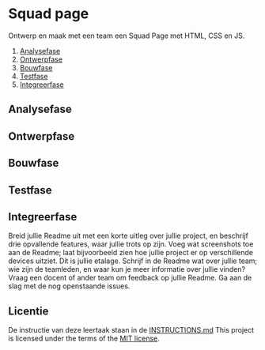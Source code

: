 
# Squad page

Ontwerp en maak met een team een Squad Page met HTML, CSS en JS.

1. [Analysefase](https://github.com/saschavanvliet/your-tribe-squad-page/blob/main/README.md#analysefase)
2. [Ontwerpfase](https://github.com/saschavanvliet/your-tribe-squad-page/blob/main/README.md#ontwerpfase)
3. [Bouwfase](https://github.com/saschavanvliet/your-tribe-squad-page/blob/main/README.md#bouwfase)
4. [Testfase](https://github.com/saschavanvliet/your-tribe-squad-page/blob/main/README.md#testfase)
5. [Integreerfase](url)

## Analysefase

## Ontwerpfase

## Bouwfase

## Testfase

## Integreerfase

Breid jullie Readme uit met een korte uitleg over jullie project, en beschrijf drie opvallende features, waar jullie trots op zijn.
Voeg wat screenshots toe aan de Readme; laat bijvoorbeeld zien hoe jullie project er op verschillende devices uitziet. Dit is jullie etalage.
Schrijf in de Readme wat over jullie team; wie zijn de teamleden, en waar kun je meer informatie over jullie vinden?
Vraag een docent of ander team om feedback op jullie Readme.
Ga aan de slag met de nog openstaande issues.


## Licentie

De instructie van deze leertaak staan in de [INSTRUCTIONS.md](https://github.com/fdnd-task/your-tribe-squad-page/blob/main/docs/INSTRUCTIONS.md) This project is licensed under the terms of the [MIT license](./LICENSE).
